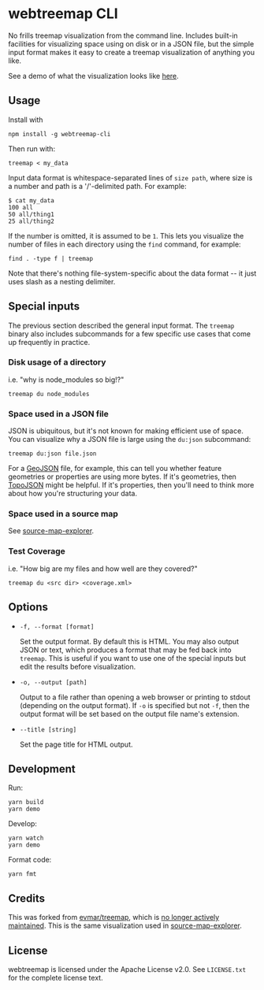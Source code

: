 # webtreemap CLI

No frills treemap visualization from the command line. Includes built-in facilities for
visualizing space using on disk or in a JSON file, but the simple input format makes it
easy to create a treemap visualization of anything you like.

See a demo of what the visualization looks like [here][demo].

## Usage

Install with

    npm install -g webtreemap-cli

Then run with:

    treemap < my_data

Input data format is whitespace-separated lines of `size path`, where size
is a number and path is a '/'-delimited path. For example:

    $ cat my_data
    100 all
    50 all/thing1
    25 all/thing2

If the number is omitted, it is assumed to be `1`. This lets you visualize the number of
files in each directory using the `find` command, for example:

    find . -type f | treemap

Note that there's nothing file-system-specific about the data format -- it
just uses slash as a nesting delimiter.

## Special inputs

The previous section described the general input format. The `treemap` binary also includes
subcommands for a few specific use cases that come up frequently in practice.

### Disk usage of a directory

i.e. "why is node_modules so big!?"

    treemap du node_modules

### Space used in a JSON file

JSON is ubiquitous, but it's not known for making efficient use of space. You can visualize
why a JSON file is large using the `du:json` subcommand:

    treemap du:json file.json

For a [GeoJSON] file, for example, this can tell you whether feature geometries or properties
are using more bytes. If it's geometries, then [TopoJSON] might be helpful. If it's properties,
then you'll need to think more about how you're structuring your data.

### Space used in a source map

See [source-map-explorer].

### Test Coverage

i.e. "How big are my files and how well are they covered?"

    treemap du <src dir> <coverage.xml>

## Options

- `-f, --format [format]`

  Set the output format. By default this is HTML. You may also output JSON or text, which produces a format that may be fed back into `treemap`. This is useful if you want to use one of the special inputs but edit the results before visualization.

- `-o, --output [path]`

  Output to a file rather than opening a web browser or printing to stdout (depending on the output format). If `-o` is specified but not `-f`, then the output format will be set based on the output file name's extension.

- `--title [string]`

  Set the page title for HTML output.

## Development

Run:

    yarn build
    yarn demo

Develop:

    yarn watch
    yarn demo

Format code:

    yarn fmt

## Credits

This was forked from [evmar/treemap], which is [no longer actively maintained][evmar#37].
This is the same visualization used in [source-map-explorer].

## License

webtreemap is licensed under the Apache License v2.0. See `LICENSE.txt` for the
complete license text.

[demo]: http://evmar.github.io/webtreemap/
[evmar/treemap]: https://github.com/evmar/webtreemap
[source-map-explorer]: https://github.com/danvk/source-map-explorer
[evmar#37]: https://github.com/evmar/webtreemap/issues/37
[geojson]: https://geojson.org
[topojson]: https://github.com/topojson/topojson
